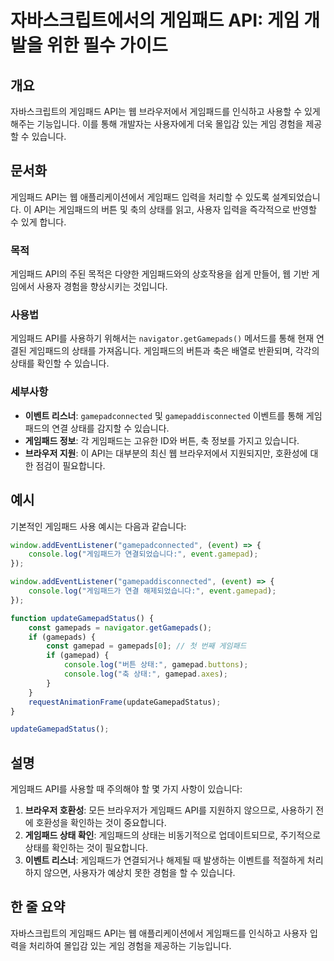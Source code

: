 <!--
Meta Description: # 자바스크립트에서의 게임패드 API: 게임 개발을 위한 필수 가이드 ## 개요 자바스크립트의 게임패드 API는 웹 브라우저에서 게임패드를 인식하고 사용할 수 있게 해주는 기능입니다. 이를 통해 개발자는 사용자에게 더욱 몰입감 있는 게임 경험을 제공할 수 있습니다. #...
Meta Keywords: 게임패드, 있습니다, gamepad, api는, 게임패드의
-->

# 자바스크립트에서의 게임패드 API: 게임 개발을 위한 필수 가이드

## 개요
자바스크립트의 게임패드 API는 웹 브라우저에서 게임패드를 인식하고 사용할 수 있게 해주는 기능입니다. 이를 통해 개발자는 사용자에게 더욱 몰입감 있는 게임 경험을 제공할 수 있습니다.

## 문서화
게임패드 API는 웹 애플리케이션에서 게임패드 입력을 처리할 수 있도록 설계되었습니다. 이 API는 게임패드의 버튼 및 축의 상태를 읽고, 사용자 입력을 즉각적으로 반영할 수 있게 합니다.

### 목적
게임패드 API의 주된 목적은 다양한 게임패드와의 상호작용을 쉽게 만들어, 웹 기반 게임에서 사용자 경험을 향상시키는 것입니다.

### 사용법
게임패드 API를 사용하기 위해서는 `navigator.getGamepads()` 메서드를 통해 현재 연결된 게임패드의 상태를 가져옵니다. 게임패드의 버튼과 축은 배열로 반환되며, 각각의 상태를 확인할 수 있습니다.

### 세부사항
- **이벤트 리스너**: `gamepadconnected` 및 `gamepaddisconnected` 이벤트를 통해 게임패드의 연결 상태를 감지할 수 있습니다.
- **게임패드 정보**: 각 게임패드는 고유한 ID와 버튼, 축 정보를 가지고 있습니다.
- **브라우저 지원**: 이 API는 대부분의 최신 웹 브라우저에서 지원되지만, 호환성에 대한 점검이 필요합니다.

## 예시
기본적인 게임패드 사용 예시는 다음과 같습니다:

```javascript
window.addEventListener("gamepadconnected", (event) => {
    console.log("게임패드가 연결되었습니다:", event.gamepad);
});

window.addEventListener("gamepaddisconnected", (event) => {
    console.log("게임패드가 연결 해제되었습니다:", event.gamepad);
});

function updateGamepadStatus() {
    const gamepads = navigator.getGamepads();
    if (gamepads) {
        const gamepad = gamepads[0]; // 첫 번째 게임패드
        if (gamepad) {
            console.log("버튼 상태:", gamepad.buttons);
            console.log("축 상태:", gamepad.axes);
        }
    }
    requestAnimationFrame(updateGamepadStatus);
}

updateGamepadStatus();
```

## 설명
게임패드 API를 사용할 때 주의해야 할 몇 가지 사항이 있습니다:

1. **브라우저 호환성**: 모든 브라우저가 게임패드 API를 지원하지 않으므로, 사용하기 전에 호환성을 확인하는 것이 중요합니다.
2. **게임패드 상태 확인**: 게임패드의 상태는 비동기적으로 업데이트되므로, 주기적으로 상태를 확인하는 것이 필요합니다.
3. **이벤트 리스너**: 게임패드가 연결되거나 해제될 때 발생하는 이벤트를 적절하게 처리하지 않으면, 사용자가 예상치 못한 경험을 할 수 있습니다.

## 한 줄 요약
자바스크립트의 게임패드 API는 웹 애플리케이션에서 게임패드를 인식하고 사용자 입력을 처리하여 몰입감 있는 게임 경험을 제공하는 기능입니다.